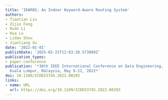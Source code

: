 ```yaml
---
title: 'IKAROS: An Indoor Keyword-Aware Routing System'
authors:
- Tiantian Liu
- Zijin Feng
- Huan Li
- Hua Lu
- Lidan Shou
- Jianliang Xu
date: '2022-01-01'
publishDate: '2025-02-21T12:03:28.573899Z'
publication_types:
- paper-conference
publication: '*38th IEEE International Conference on Data Engineering, ICDE 2022,
  Kuala Lumpur, Malaysia, May 9-12, 2022*'
doi: 10.1109/ICDE53745.2022.00293
links:
- name: URL
  url: https://doi.org/10.1109/ICDE53745.2022.00293
---
```


